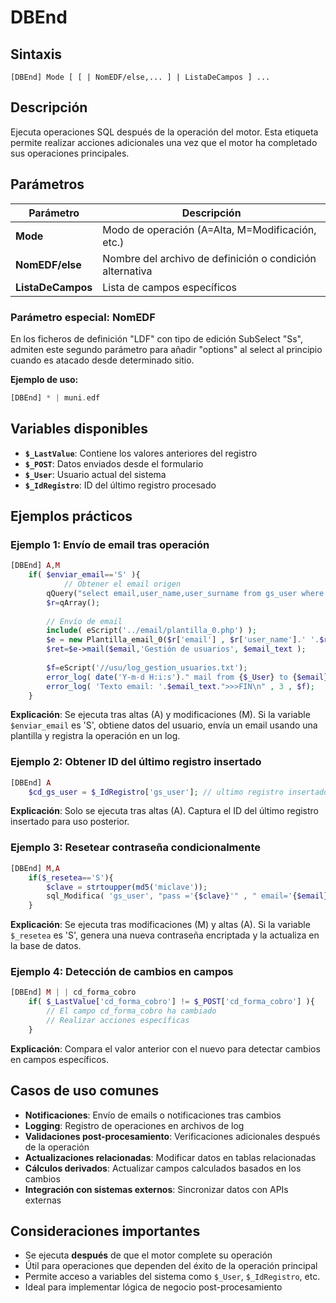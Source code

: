# DBEnd

## Sintaxis
```
[DBEnd] Mode [ [ | NomEDF/else,... ] | ListaDeCampos ] ...
```

## Descripción
Ejecuta operaciones SQL después de la operación del motor. Esta etiqueta permite realizar acciones adicionales una vez que el motor ha completado sus operaciones principales.

## Parámetros

| Parámetro | Descripción |
|-----------|-------------|
| **Mode** | Modo de operación (A=Alta, M=Modificación, etc.) |
| **NomEDF/else** | Nombre del archivo de definición o condición alternativa |
| **ListaDeCampos** | Lista de campos específicos |

### Parámetro especial: NomEDF
En los ficheros de definición "LDF" con tipo de edición SubSelect "Ss", admiten este segundo parámetro para añadir "options" al select al principio cuando es atacado desde determinado sitio.

**Ejemplo de uso:**
```php
[DBEnd] * | muni.edf
```

## Variables disponibles
- **`$_LastValue`**: Contiene los valores anteriores del registro
- **`$_POST`**: Datos enviados desde el formulario
- **`$_User`**: Usuario actual del sistema
- **`$_IdRegistro`**: ID del último registro procesado

## Ejemplos prácticos

### Ejemplo 1: Envío de email tras operación
```php
[DBEnd] A,M
    if( $enviar_email=='S' ){
            // Obtener el email origen
        qQuery("select email,user_name,user_surname from gs_user where cd_gs_user={$_User}");
        $r=qArray();
    
        // Envío de email
        include( eScript('../email/plantilla_0.php') );
        $e = new Plantilla_email_0($r['email'] , $r['user_name'].' '.$r['user_surname']);
        $ret=$e->mail($email,'Gestión de usuarios', $email_text );
        
        $f=eScript('//usu/log_gestion_usuarios.txt');           
        error_log( date('Y-m-d H:i:s')." mail from {$_User} to {$email} cd_sol_gs_user:{$cd_sol_gs_user} cd_sol_gs_user_tarea:{$cd_sol_gs_user_tarea} ret:{$ret}\n",3,$f);
        error_log( 'Texto email: '.$email_text.">>>FIN\n" , 3 , $f);
    }
```
**Explicación**: Se ejecuta tras altas (A) y modificaciones (M). Si la variable `$enviar_email` es 'S', obtiene datos del usuario, envía un email usando una plantilla y registra la operación en un log.

### Ejemplo 2: Obtener ID del último registro insertado
```php
[DBEnd] A
    $cd_gs_user = $_IdRegistro['gs_user']; // ultimo registro insertado
```
**Explicación**: Solo se ejecuta tras altas (A). Captura el ID del último registro insertado para uso posterior.

### Ejemplo 3: Resetear contraseña condicionalmente
```php
[DBEnd] M,A
    if($_resetea=='S'){
        $clave = strtoupper(md5('miclave')); 
        sql_Modifica( 'gs_user', "pass ='{$clave}'" , " email='{$email}'");
    }
```
**Explicación**: Se ejecuta tras modificaciones (M) y altas (A). Si la variable `$_resetea` es 'S', genera una nueva contraseña encriptada y la actualiza en la base de datos.

### Ejemplo 4: Detección de cambios en campos
```php
[DBEnd] M | | cd_forma_cobro
    if( $_LastValue['cd_forma_cobro'] != $_POST['cd_forma_cobro'] ){
        // El campo cd_forma_cobro ha cambiado
        // Realizar acciones específicas
    }
```
**Explicación**: Compara el valor anterior con el nuevo para detectar cambios en campos específicos.

## Casos de uso comunes
- **Notificaciones**: Envío de emails o notificaciones tras cambios
- **Logging**: Registro de operaciones en archivos de log
- **Validaciones post-procesamiento**: Verificaciones adicionales después de la operación
- **Actualizaciones relacionadas**: Modificar datos en tablas relacionadas
- **Cálculos derivados**: Actualizar campos calculados basados en los cambios
- **Integración con sistemas externos**: Sincronizar datos con APIs externas

## Consideraciones importantes
- Se ejecuta **después** de que el motor complete su operación
- Útil para operaciones que dependen del éxito de la operación principal
- Permite acceso a variables del sistema como `$_User`, `$_IdRegistro`, etc.
- Ideal para implementar lógica de negocio post-procesamiento